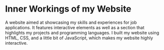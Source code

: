 # Inner Workings of my Website
A website aimed at showcasing my skills and experiences for job applications. It features interactive elements as well as a section that highlights my projects and programming languages. I built my website using HTML, CSS, and a little bit of JavaScript, which makes my website highly interactive.
